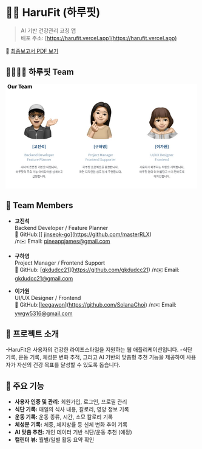 # 🏋️‍♀️ HaruFit (하루핏)
> AI 기반 건강관리 코칭 앱  
> 배포 주소: [https://harufit.vercel.app](https://harufit.vercel.app)

📄 [최종보고서 PDF 보기](https://github.com/gkdudcc21/harufit-report/blob/main/하루핏%20최종보고서pdf.pdf)

## 👨‍👩‍👧‍👦 하루핏 Team
![HaruFit 팀](https://github.com/gkdudcc21/harufit-report/blob/main/하루핏팀.jpg?raw=true)

## 👥 Team Members

- **고진석**  
  Backend Developer / Feature Planner  
  🔗 GitHub:[[ [jinseok-go](https://github.com/jinseok-go)](https://github.com/masterRLX)  
  /n✉️ Email: pineappjames@gmail.com

- **구하영**  
  Project Manager / Frontend Support  
  🔗 GitHub: [[gkdudcc21](https://github.com/gkdudcc21)](https://github.com/gkdudcc21) 
  /n✉️ Email: gkdudcc21@gmail.com  

- **이가원**  
  UI/UX Designer / Frontend  
  🔗 GitHub:[[leegawon](https://github.com/SolanaChoi)](https://github.com/SolanaChoi)
  /n✉️ Email: ywgw5316@gmail.com

## 📌 프로젝트 소개
-HaruFit은 사용자의 건강한 라이프스타일을 지원하는 웹 애플리케이션입니다. 
-식단 기록, 운동 기록, 체성분 변화 추적, 그리고 AI 기반의 맞춤형 추천 기능을 제공하여 사용자가 자신의 건강 목표를 달성할 수 있도록 돕습니다.

## 🚀 주요 기능
-   **사용자 인증 및 관리:** 회원가입, 로그인, 프로필 관리
-   **식단 기록:** 매일의 식사 내용, 칼로리, 영양 정보 기록
-   **운동 기록:** 운동 종류, 시간, 소모 칼로리 기록
-   **체성분 기록:** 체중, 체지방률 등 신체 변화 추이 기록
-   **AI 맞춤 추천:** 개인 데이터 기반 식단/운동 추천 (예정)
-   **캘린더 뷰:** 월별/일별 활동 요약 확인
